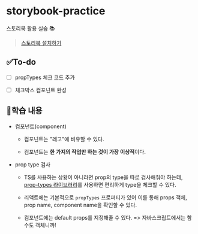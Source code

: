 # storybook-practice
스토리북 활용 실습 📚

> [스토리북 설치하기](https://storybook.js.org/docs/react/get-started/install)

## ✅To-do

- [ ] propTypes 체크 코드 추가

- [ ] 체크박스 컴포넌트 완성

## 🔎학습 내용

- 컴포넌트(component)

  - 컴포넌트는 "레고"에 비유할 수 있다.

  - 컴포넌트는 **한 가지의 작업만 하는 것이 가장 이상적**이다.

- prop type 검사

  - TS를 사용하는 상황이 아니라면 prop의 type을 따로 검사해줘야 하는데, [prop-types 라이브러리](https://www.npmjs.com/package/prop-types)를 사용하면 편리하게 type을 체크할 수 있다.

  - 리액트에는 기본적으로 `propTypes` 프로퍼티가 있어 이를 통해 props 객체, prop name, component name을 확인할 수 있다.

  - 컴포넌트에는 default props를 지정해줄 수 있다. => 자바스크립트에서는 함수도 객체니까!
